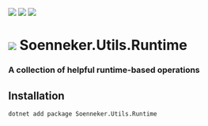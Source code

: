 [![](https://img.shields.io/nuget/v/soenneker.utils.runtime.svg?style=for-the-badge)](https://www.nuget.org/packages/soenneker.utils.runtime/)
[![](https://img.shields.io/github/actions/workflow/status/soenneker/soenneker.utils.runtime/publish-package.yml?style=for-the-badge)](https://github.com/soenneker/soenneker.utils.runtime/actions/workflows/publish-package.yml)
[![](https://img.shields.io/nuget/dt/soenneker.utils.runtime.svg?style=for-the-badge)](https://www.nuget.org/packages/soenneker.utils.runtime/)

# ![](https://user-images.githubusercontent.com/4441470/224455560-91ed3ee7-f510-4041-a8d2-3fc093025112.png) Soenneker.Utils.Runtime
### A collection of helpful runtime-based operations

## Installation

```
dotnet add package Soenneker.Utils.Runtime
```
